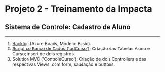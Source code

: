 <h1>Projeto 2 - Treinamento da Impacta</h1>
<h2>Sistema de Controle: Cadastro de Aluno</h2>

<hr>

1. [Backlog](https://github.com/tainasays/projeto2-treinamento/blob/master/Projeto2_Controller/Azure%20-%20Projeto%20Basic/Projeto%20Basic%20-%20Sistema%20de%20Controle.pdf) (Azure Boads, Modelo: Basic).
2. [Script do Banco de Dados ('bdCurso')](https://github.com/tainasays/projeto2-treinamento/blob/master/Projeto2_Controller/bdCurso/projeto2_bdCurso.sql): Criação das Tabelas Aluno e Curso; insert de dois registros.
3. Solution MVC ('ControleCurso'): Criação de dois Controllers e das respectivas Views, com form, saudação e buttons.
